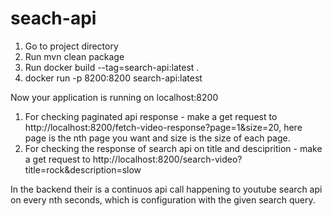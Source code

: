 # seach-api
1. Go to project directory 
2. Run mvn clean package
3. Run docker build --tag=search-api:latest .
4. docker run -p 8200:8200 search-api:latest

Now your application is running on localhost:8200
1. For checking paginated api response - make a get request to http://localhost:8200/fetch-video-response?page=1&size=20, here page is the nth page you want and size is the size of each page.
2. For checking the response of search api on title and desciprition - make a get request to http://localhost:8200/search-video?title=rock&description=slow

In the backend their is a continuos api call happening to youtube search api on every nth seconds, which is configuration with the given search query.

